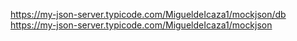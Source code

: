 https://my-json-server.typicode.com/MigueldeIcaza1/mockjson/db
https://my-json-server.typicode.com/MigueldeIcaza1/mockjson
